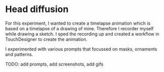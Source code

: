 # Head diffusion
For this experiment, I wanted to create a timelapse animation which is based on a timelapse of a drawing of mine. Therefore I recorder myself while drawing a sketch. I sped the recording up and created a workflow in TouchDesigner to create the animation.

I experimented with various prompts that focussed on masks, ornaments and patterns.

TODO: add prompts, add screenshots, add gifs